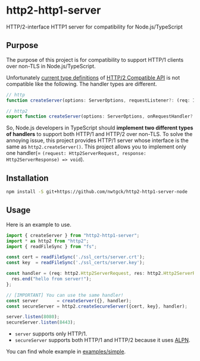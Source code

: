 # http2-http1-server

HTTP/2-interface HTTP1 server for compatibility for Node.js/TypeScript

## Purpose

The purpose of this project is for compatibility to support HTTP/1 clients over non-TLS in Node.js/TypeScript.

Unfortunately [current type definitions](https://github.com/DefinitelyTyped/DefinitelyTyped/tree/a642ee239c2992dd1ca45a1a0baeaa4169f374cd) of [HTTP/2 Compatible API](https://nodejs.org/api/http2.html#http2_compatibility_api) is not compatible like the following. The handler types are different.

```ts
// http
function createServer(options: ServerOptions, requestListener?: (req: IncomingMessage, res: ServerResponse) => void): Server;
```

```ts
// http2
export function createServer(options: ServerOptions, onRequestHandler?: (request: Http2ServerRequest, response: Http2ServerResponse) => void): Http2Server;
```

So, Node.js developers in TypeScript should **implement two different types of handlers** to support both HTTP/1 and HTTP/2 over non-TLS.
To solve the annoying issue, this project provides HTTP/1 server whose interface is the same as `http2.createServer()`. This project allows you to implement only one handler(= `(request: Http2ServerRequest, response: Http2ServerResponse) => void`).

## Installation

```bash
npm install -S git+https://github.com/nwtgck/http2-http1-server-node
```

## Usage

Here is an example to use.

```ts
import { createServer } from "http2-http1-server";
import * as http2 from "http2";
import { readFileSync } from "fs";

const cert = readFileSync('./ssl_certs/server.crt');
const key  = readFileSync('./ssl_certs/server.key');

const handler = (req: http2.Http2ServerRequest, res: http2.Http2ServerResponse) => {
  res.end("hello from server!");
};

// [IMPORTANT] You can use the same handler!
const server       = createServer({}, handler);
const secureServer = http2.createSecureServer({cert, key}, handler);

server.listen(8080);
secureServer.listen(8443);
```

* `server` supports only HTTP/1.
* `secureServer` supports both HTTP/1 and HTTP/2 because it uses [ALPN](https://nodejs.org/api/http2.html#http2_alpn_negotiation).

You can find whole example in [examples/simple](examples/simple).
